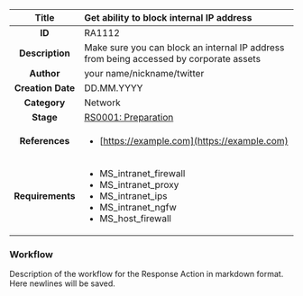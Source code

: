 | Title                       | Get ability to block internal IP address         |
|:---------------------------:|:--------------------|
| **ID**                      | RA1112            |
| **Description**             | Make sure you can block an internal IP address from being accessed by corporate assets   |
| **Author**                  | your name/nickname/twitter        |
| **Creation Date**           | DD.MM.YYYY |
| **Category**                | Network      |
| **Stage**                   |[RS0001: Preparation](../Response_Stages/RS0001.md)| 
| **References** |<ul><li>[https://example.com](https://example.com)</li></ul>|
| **Requirements** |<ul><li>MS_intranet_firewall</li><li>MS_intranet_proxy</li><li>MS_intranet_ips</li><li>MS_intranet_ngfw</li><li>MS_host_firewall</li></ul>|

### Workflow

Description of the workflow for the Response Action in markdown format.  
Here newlines will be saved.  
